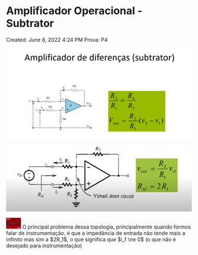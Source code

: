 # Amplificador Operacional - Subtrator

Created: June 8, 2022 4:24 PM
Prova: P4

![Screen Shot 2022-06-08 at 4.28.28 PM.png](Amplificador%20Operacional%20-%20Subtrator%2039e799c79c8849a69afb0f9c28268e14/Screen_Shot_2022-06-08_at_4.28.28_PM.png)

![Screen Shot 2022-06-22 at 9.19.05 AM.png](Amplificador%20Operacional%20-%20Subtrator%2039e799c79c8849a69afb0f9c28268e14/Screen_Shot_2022-06-22_at_9.19.05_AM.png)

<aside>
<img src="Amplificador%20Operacional%20-%20Subtrator%2039e799c79c8849a69afb0f9c28268e14/Evangelion.gif" alt="Amplificador%20Operacional%20-%20Subtrator%2039e799c79c8849a69afb0f9c28268e14/Evangelion.gif" width="40px" /> O principal problema dessa topologia, principalmente quando formos falar de instrumentação, é que a impedância de entrada não tende mais a infinito mas sim a $2R_1$, o que significa que $i_f \ne 0$ (o que não é desejado para instrumentação)

</aside>